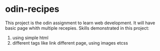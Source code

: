 # odin-recipes


This project is the odin assignment to learn web development.
It will have basic page whith multiple recepies.
Skills demonstrated in this project:
1) using simple html
2) different tags like link different page, using images etcss